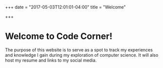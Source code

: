 +++
date = "2017-05-03T12:01:01-04:00"
title = "Welcome"

+++

Welcome to Code Corner!
=======================
The purpose of this website is to serve as a spot to track my experiences and 
knowledge I gain during my exploration of computer science. It will also host 
my resume and links to my social media.
